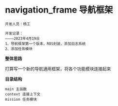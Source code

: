 # navigation_frame 导航框架

```
开发人员：杨工

开发记录：
————2023年4月19日
1、导航框架第一个版本，ROS封装，添加日志系统
2、添加任务模块
```

**整体思路**

打算写一个新的导航通用框架，将各个功能模块连接起来

**目录结构**

```
main 主函数
context 连接上下文
mission 任务模块
```
